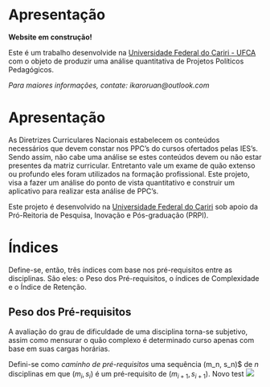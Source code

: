 # Apresentação

**Website em construção!**

Este é um trabalho desenvolvide na [Universidade Federal do Cariri - UFCA](http://www.ufca.edu.br) com o objeto de produzir uma análise quantitativa de Projetos Políticos Pedagógicos.

_Para maiores informações, contate: ikaroruan@outlook.com_

# Apresentação


As Diretrizes Curriculares Nacionais estabelecem os conteúdos necessários que devem
constar nos PPC’s do cursos ofertados pelas IES’s. Sendo assim, não cabe
uma análise se estes conteúdos devem ou não estar presentes da matriz curricular.
Entretanto vale um exame de quão extenso ou profundo eles foram utilizados
na formação profissional. Este projeto, visa a fazer um análise do ponto de vista
quantitativo e construir um aplicativo para realizar esta análise de PPC’s.

Este projeto é desenvolvido na [Universidade Federal do Cariri](httṕ://www.ufca.edu.br)
sob apoio da Pró-Reitoria de Pesquisa, Inovação e Pós-graduação (PRPI).

# Índices

Define-se, então, três índices com base nos pré-requisitos entre as disciplinas. São eles: o Peso dos Pré-requisitos,
o índices de Complexidade e o Índice de Retenção.

## Peso dos Pré-requisitos

A avaliação do grau de dificuldade de uma disciplina torna-se subjetivo, assim como mensurar o quão 
complexo é determinado curso apenas com base em suas cargas horárias.

Defini-se como _caminho de pré-requisitos_ uma sequência \(m_n, s_n\)$ de $n$ disciplinas em que 
$(m_i, s_i)$ é um pré-requisito de $(m_{i+1}, s_{i+1})$. Novo test ![](https://latex.codecogs.com/gif.latex?\inline&space;this_{is_{a_{test}}}{\color{Emerald}})

